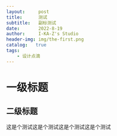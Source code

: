 ```yaml
---
layout:     post
title:      测试
subtitle:   副标测试
date:       2022-8-19
author:     I-KA-Z's Studio
header-img: img/the-first.png
catalog:   true
tags:
    - 设计点滴
---
```

# 一级标题
## 二级标题
这是个测试这是个测试这是个测试这是个测试